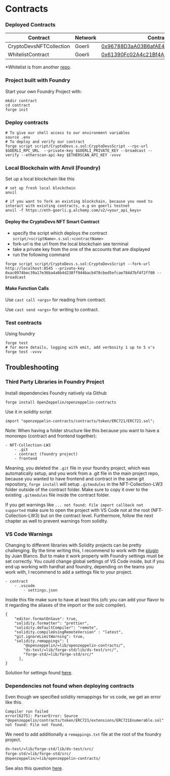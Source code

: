 # Contracts

### Deployed Contracts

| Contract                | Network | Contract address                                                                                                                  |
| ----------------------- | ------- | --------------------------------------------------------------------------------------------------------------------------------- |
| CryptoDevsNFTCollection | Goerli  | [0x96788D3aA03B6afAE42F15c059934ac53094Aca8](https://goerli.etherscan.io/address/0x96788d3aa03b6afae42f15c059934ac53094aca8#code) |
| WhitelistContract       | Goerli  | [0x61390Fc02A4c21Bf4A6A60A03B287706A81b0489](https://goerli.etherscan.io/address/0x61390fc02a4c21bf4a6a60a03b287706a81b0489#code) |

\*Whitelist is from another [repo](https://github.com/yvesbou/Whitelist-DApp_Contract).

### Project built with Foundry

Start your own Foundry Project with:

```shell
mkdir contract
cd contract
forge init
```

### Deploy contracts

```shell
# To give our shell access to our environment variables
source .env
# To deploy and verify our contract
forge script script/CryptoDevs.s.sol:CryptoDevsScript --rpc-url $GOERLI_RPC_URL  --private-key $GOERLI_PRIVATE_KEY --broadcast --verify --etherscan-api-key $ETHERSCAN_API_KEY -vvvv

```

### Local Blockchain with Anvil (Foundry)

Set up a local blockchain like this

```shell
# set up fresh local blockchain
anvil

# if you want to fork an existing blockchain, because you need to interact with existing contracts, e.g on goerli testnet
anvil -f https://eth-goerli.g.alchemy.com/v2/<your_api_keys>
```

#### Deploy the CryptoDevs NFT Smart Contract

- specify the script which deploys the contract `script/<scriptName>.s.sol:<contractName>`
- fork-url is the url from the local blockchain see terminal
- take a private key from the one of the accounts that are displayed
- run the following command

```
forge script script/CryptoDevs.s.sol:CryptoDevsScript --fork-url http://localhost:8545 --private-key 0xac0974bec39a17e36ba4a6b4d238ff944bacb478cbed5efcae784d7bf4f2ff80 --broadcast
```

#### Make Function Calls

Use `cast call <args>` for reading from contract.

Use `cast send <args>` for writing to contract.

### Test contracts

Using foundry

```shell
forge test
# for more details, logging with emit, add verbosity 1 up to 5 v's
forge test -vvvv
```

## Troubleshooting

### Third Party Libraries in Foundry Project

Install dependencies Foundry natively via Github

```shell
forge install OpenZeppelin/openzeppelin-contracts

```

Use it in solidity script

```Solidity
import "openzeppelin-contracts/contracts/token/ERC721/ERC721.sol";
```

Note:
When having a folder structure like this because you want to have a monorepo (contract and frontend together):

```
- NFT-Collection-LW3
    - .git
    - contract (foundry project)
    - frontend
```

Meaning, you deleted the `.git` file in your foundry project, which was automatically setup, and you work from a .git file in the main project repo, because you wanted to have frontend and contract in the same git repository, `forge install` will setup `.gitmodules` in the NFT-Collection-LW3 folder outside of the contract folder. Make sure to copy it over to the existing `.gitmodules` file inside the contract folder.

If you get warnings like `... not found: File import callback not supported` make sure to open the project with VS Code not at the root (NFT-Collection-LW3) but on the contract level. Furthermore, follow the next chapter as well to prevent warnings from solidity.

### VS Code Warnings

Changing to different libraries with Solidity projects can be pretty challenging. By the time writing this, I recommend to work with the [plugin](https://marketplace.visualstudio.com/items?itemName=JuanBlanco.solidity) by Juan Blanco. But to make it work properly with Foundry settings must be set correctly. You could change global settings of VS Code inside, but if you end up working with hardhat and foundry, depending on the teams you work with, I recommend to add a settings file to your project.

```
- contract
    - .vscode
        - settings.json
```

Inside this file make sure to have at least this (ofc you can add your flavor to it regarding the aliases of the import or the solc compiler).

```
{
    "editor.formatOnSave": true,
    "solidity.formatter": "prettier",
    "solidity.defaultCompiler": "remote",
    "solidity.compileUsingRemoteVersion" : "latest",
    "git.ignoreLimitWarning": true,
    "solidity.remappings": [
        "@openzeppelin/=lib/openzeppelin-contracts/",
        "ds-test/=lib/forge-std/lib/ds-test/src/",
        "forge-std/=lib/forge-std/src/"
      ],
}
```

Solution for settings found [here](https://github.com/foundry-rs/foundry/issues/2019).

### Dependencies not found when deploying contracts

Even though we specified solidity remappings for vs code, we get an error like this.

```shell
Compiler run failed
error[6275]: ParserError: Source "@openzeppelin/contracts/token/ERC721/extensions/ERC721Enumerable.sol" not found: File not found.
```

We need to add additionally a `remappings.txt` file at the root of the foundry project.

```.txt
ds-test/=lib/forge-std/lib/ds-test/src/
forge-std/=lib/forge-std/src/
@openzeppelin/=lib/openzeppelin-contracts/
```

See also this question [here](https://ethereum.stackexchange.com/questions/135652/foundry-dependencies-not-resolved-for-deployment-of-contract/135653#135653).

